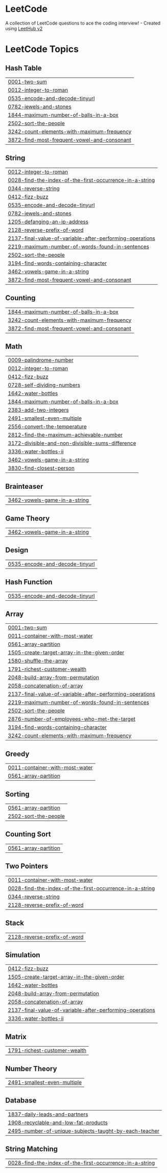 # LeetCode
A collection of LeetCode questions to ace the coding interview! - Created using [LeetHub v2](https://github.com/arunbhardwaj/LeetHub-2.0)

<!---LeetCode Topics Start-->
# LeetCode Topics
## Hash Table
|  |
| ------- |
| [0001-two-sum](https://github.com/SriSurya06/LeetCode/tree/master/0001-two-sum) |
| [0012-integer-to-roman](https://github.com/SriSurya06/LeetCode/tree/master/0012-integer-to-roman) |
| [0535-encode-and-decode-tinyurl](https://github.com/SriSurya06/LeetCode/tree/master/0535-encode-and-decode-tinyurl) |
| [0782-jewels-and-stones](https://github.com/SriSurya06/LeetCode/tree/master/0782-jewels-and-stones) |
| [1844-maximum-number-of-balls-in-a-box](https://github.com/SriSurya06/LeetCode/tree/master/1844-maximum-number-of-balls-in-a-box) |
| [2502-sort-the-people](https://github.com/SriSurya06/LeetCode/tree/master/2502-sort-the-people) |
| [3242-count-elements-with-maximum-frequency](https://github.com/SriSurya06/LeetCode/tree/master/3242-count-elements-with-maximum-frequency) |
| [3872-find-most-frequent-vowel-and-consonant](https://github.com/SriSurya06/LeetCode/tree/master/3872-find-most-frequent-vowel-and-consonant) |
## String
|  |
| ------- |
| [0012-integer-to-roman](https://github.com/SriSurya06/LeetCode/tree/master/0012-integer-to-roman) |
| [0028-find-the-index-of-the-first-occurrence-in-a-string](https://github.com/SriSurya06/LeetCode/tree/master/0028-find-the-index-of-the-first-occurrence-in-a-string) |
| [0344-reverse-string](https://github.com/SriSurya06/LeetCode/tree/master/0344-reverse-string) |
| [0412-fizz-buzz](https://github.com/SriSurya06/LeetCode/tree/master/0412-fizz-buzz) |
| [0535-encode-and-decode-tinyurl](https://github.com/SriSurya06/LeetCode/tree/master/0535-encode-and-decode-tinyurl) |
| [0782-jewels-and-stones](https://github.com/SriSurya06/LeetCode/tree/master/0782-jewels-and-stones) |
| [1205-defanging-an-ip-address](https://github.com/SriSurya06/LeetCode/tree/master/1205-defanging-an-ip-address) |
| [2128-reverse-prefix-of-word](https://github.com/SriSurya06/LeetCode/tree/master/2128-reverse-prefix-of-word) |
| [2137-final-value-of-variable-after-performing-operations](https://github.com/SriSurya06/LeetCode/tree/master/2137-final-value-of-variable-after-performing-operations) |
| [2219-maximum-number-of-words-found-in-sentences](https://github.com/SriSurya06/LeetCode/tree/master/2219-maximum-number-of-words-found-in-sentences) |
| [2502-sort-the-people](https://github.com/SriSurya06/LeetCode/tree/master/2502-sort-the-people) |
| [3194-find-words-containing-character](https://github.com/SriSurya06/LeetCode/tree/master/3194-find-words-containing-character) |
| [3462-vowels-game-in-a-string](https://github.com/SriSurya06/LeetCode/tree/master/3462-vowels-game-in-a-string) |
| [3872-find-most-frequent-vowel-and-consonant](https://github.com/SriSurya06/LeetCode/tree/master/3872-find-most-frequent-vowel-and-consonant) |
## Counting
|  |
| ------- |
| [1844-maximum-number-of-balls-in-a-box](https://github.com/SriSurya06/LeetCode/tree/master/1844-maximum-number-of-balls-in-a-box) |
| [3242-count-elements-with-maximum-frequency](https://github.com/SriSurya06/LeetCode/tree/master/3242-count-elements-with-maximum-frequency) |
| [3872-find-most-frequent-vowel-and-consonant](https://github.com/SriSurya06/LeetCode/tree/master/3872-find-most-frequent-vowel-and-consonant) |
## Math
|  |
| ------- |
| [0009-palindrome-number](https://github.com/SriSurya06/LeetCode/tree/master/0009-palindrome-number) |
| [0012-integer-to-roman](https://github.com/SriSurya06/LeetCode/tree/master/0012-integer-to-roman) |
| [0412-fizz-buzz](https://github.com/SriSurya06/LeetCode/tree/master/0412-fizz-buzz) |
| [0728-self-dividing-numbers](https://github.com/SriSurya06/LeetCode/tree/master/0728-self-dividing-numbers) |
| [1642-water-bottles](https://github.com/SriSurya06/LeetCode/tree/master/1642-water-bottles) |
| [1844-maximum-number-of-balls-in-a-box](https://github.com/SriSurya06/LeetCode/tree/master/1844-maximum-number-of-balls-in-a-box) |
| [2383-add-two-integers](https://github.com/SriSurya06/LeetCode/tree/master/2383-add-two-integers) |
| [2491-smallest-even-multiple](https://github.com/SriSurya06/LeetCode/tree/master/2491-smallest-even-multiple) |
| [2556-convert-the-temperature](https://github.com/SriSurya06/LeetCode/tree/master/2556-convert-the-temperature) |
| [2812-find-the-maximum-achievable-number](https://github.com/SriSurya06/LeetCode/tree/master/2812-find-the-maximum-achievable-number) |
| [3172-divisible-and-non-divisible-sums-difference](https://github.com/SriSurya06/LeetCode/tree/master/3172-divisible-and-non-divisible-sums-difference) |
| [3336-water-bottles-ii](https://github.com/SriSurya06/LeetCode/tree/master/3336-water-bottles-ii) |
| [3462-vowels-game-in-a-string](https://github.com/SriSurya06/LeetCode/tree/master/3462-vowels-game-in-a-string) |
| [3830-find-closest-person](https://github.com/SriSurya06/LeetCode/tree/master/3830-find-closest-person) |
## Brainteaser
|  |
| ------- |
| [3462-vowels-game-in-a-string](https://github.com/SriSurya06/LeetCode/tree/master/3462-vowels-game-in-a-string) |
## Game Theory
|  |
| ------- |
| [3462-vowels-game-in-a-string](https://github.com/SriSurya06/LeetCode/tree/master/3462-vowels-game-in-a-string) |
## Design
|  |
| ------- |
| [0535-encode-and-decode-tinyurl](https://github.com/SriSurya06/LeetCode/tree/master/0535-encode-and-decode-tinyurl) |
## Hash Function
|  |
| ------- |
| [0535-encode-and-decode-tinyurl](https://github.com/SriSurya06/LeetCode/tree/master/0535-encode-and-decode-tinyurl) |
## Array
|  |
| ------- |
| [0001-two-sum](https://github.com/SriSurya06/LeetCode/tree/master/0001-two-sum) |
| [0011-container-with-most-water](https://github.com/SriSurya06/LeetCode/tree/master/0011-container-with-most-water) |
| [0561-array-partition](https://github.com/SriSurya06/LeetCode/tree/master/0561-array-partition) |
| [1505-create-target-array-in-the-given-order](https://github.com/SriSurya06/LeetCode/tree/master/1505-create-target-array-in-the-given-order) |
| [1580-shuffle-the-array](https://github.com/SriSurya06/LeetCode/tree/master/1580-shuffle-the-array) |
| [1791-richest-customer-wealth](https://github.com/SriSurya06/LeetCode/tree/master/1791-richest-customer-wealth) |
| [2048-build-array-from-permutation](https://github.com/SriSurya06/LeetCode/tree/master/2048-build-array-from-permutation) |
| [2058-concatenation-of-array](https://github.com/SriSurya06/LeetCode/tree/master/2058-concatenation-of-array) |
| [2137-final-value-of-variable-after-performing-operations](https://github.com/SriSurya06/LeetCode/tree/master/2137-final-value-of-variable-after-performing-operations) |
| [2219-maximum-number-of-words-found-in-sentences](https://github.com/SriSurya06/LeetCode/tree/master/2219-maximum-number-of-words-found-in-sentences) |
| [2502-sort-the-people](https://github.com/SriSurya06/LeetCode/tree/master/2502-sort-the-people) |
| [2876-number-of-employees-who-met-the-target](https://github.com/SriSurya06/LeetCode/tree/master/2876-number-of-employees-who-met-the-target) |
| [3194-find-words-containing-character](https://github.com/SriSurya06/LeetCode/tree/master/3194-find-words-containing-character) |
| [3242-count-elements-with-maximum-frequency](https://github.com/SriSurya06/LeetCode/tree/master/3242-count-elements-with-maximum-frequency) |
## Greedy
|  |
| ------- |
| [0011-container-with-most-water](https://github.com/SriSurya06/LeetCode/tree/master/0011-container-with-most-water) |
| [0561-array-partition](https://github.com/SriSurya06/LeetCode/tree/master/0561-array-partition) |
## Sorting
|  |
| ------- |
| [0561-array-partition](https://github.com/SriSurya06/LeetCode/tree/master/0561-array-partition) |
| [2502-sort-the-people](https://github.com/SriSurya06/LeetCode/tree/master/2502-sort-the-people) |
## Counting Sort
|  |
| ------- |
| [0561-array-partition](https://github.com/SriSurya06/LeetCode/tree/master/0561-array-partition) |
## Two Pointers
|  |
| ------- |
| [0011-container-with-most-water](https://github.com/SriSurya06/LeetCode/tree/master/0011-container-with-most-water) |
| [0028-find-the-index-of-the-first-occurrence-in-a-string](https://github.com/SriSurya06/LeetCode/tree/master/0028-find-the-index-of-the-first-occurrence-in-a-string) |
| [0344-reverse-string](https://github.com/SriSurya06/LeetCode/tree/master/0344-reverse-string) |
| [2128-reverse-prefix-of-word](https://github.com/SriSurya06/LeetCode/tree/master/2128-reverse-prefix-of-word) |
## Stack
|  |
| ------- |
| [2128-reverse-prefix-of-word](https://github.com/SriSurya06/LeetCode/tree/master/2128-reverse-prefix-of-word) |
## Simulation
|  |
| ------- |
| [0412-fizz-buzz](https://github.com/SriSurya06/LeetCode/tree/master/0412-fizz-buzz) |
| [1505-create-target-array-in-the-given-order](https://github.com/SriSurya06/LeetCode/tree/master/1505-create-target-array-in-the-given-order) |
| [1642-water-bottles](https://github.com/SriSurya06/LeetCode/tree/master/1642-water-bottles) |
| [2048-build-array-from-permutation](https://github.com/SriSurya06/LeetCode/tree/master/2048-build-array-from-permutation) |
| [2058-concatenation-of-array](https://github.com/SriSurya06/LeetCode/tree/master/2058-concatenation-of-array) |
| [2137-final-value-of-variable-after-performing-operations](https://github.com/SriSurya06/LeetCode/tree/master/2137-final-value-of-variable-after-performing-operations) |
| [3336-water-bottles-ii](https://github.com/SriSurya06/LeetCode/tree/master/3336-water-bottles-ii) |
## Matrix
|  |
| ------- |
| [1791-richest-customer-wealth](https://github.com/SriSurya06/LeetCode/tree/master/1791-richest-customer-wealth) |
## Number Theory
|  |
| ------- |
| [2491-smallest-even-multiple](https://github.com/SriSurya06/LeetCode/tree/master/2491-smallest-even-multiple) |
## Database
|  |
| ------- |
| [1837-daily-leads-and-partners](https://github.com/SriSurya06/LeetCode/tree/master/1837-daily-leads-and-partners) |
| [1908-recyclable-and-low-fat-products](https://github.com/SriSurya06/LeetCode/tree/master/1908-recyclable-and-low-fat-products) |
| [2495-number-of-unique-subjects-taught-by-each-teacher](https://github.com/SriSurya06/LeetCode/tree/master/2495-number-of-unique-subjects-taught-by-each-teacher) |
## String Matching
|  |
| ------- |
| [0028-find-the-index-of-the-first-occurrence-in-a-string](https://github.com/SriSurya06/LeetCode/tree/master/0028-find-the-index-of-the-first-occurrence-in-a-string) |
<!---LeetCode Topics End-->